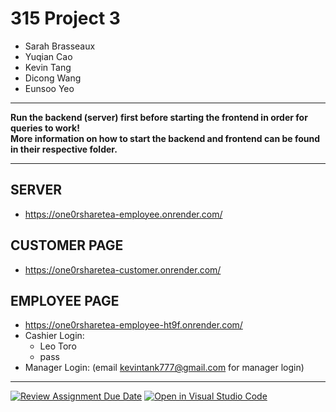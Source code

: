 # 315 Project 3
- Sarah Brasseaux
- Yuqian Cao
- Kevin Tang
- Dicong Wang
- Eunsoo Yeo

---

**Run the backend (server) first before starting the frontend in order for queries to work!**  
**More information on how to start the backend and frontend can be found in their respective folder.**

---

## SERVER
- https://one0rsharetea-employee.onrender.com/

## CUSTOMER PAGE
- https://one0rsharetea-customer.onrender.com/

## EMPLOYEE PAGE
- https://one0rsharetea-employee-ht9f.onrender.com/
- Cashier Login:
  * Leo Toro
  * pass
- Manager Login: (email kevintank777@gmail.com for manager login)

---

[![Review Assignment Due Date](https://classroom.github.com/assets/deadline-readme-button-24ddc0f5d75046c5622901739e7c5dd533143b0c8e959d652212380cedb1ea36.svg)](https://classroom.github.com/a/apcvbojB)
[![Open in Visual Studio Code](https://classroom.github.com/assets/open-in-vscode-718a45dd9cf7e7f842a935f5ebbe5719a5e09af4491e668f4dbf3b35d5cca122.svg)](https://classroom.github.com/online_ide?assignment_repo_id=12524305&assignment_repo_type=AssignmentRepo)
